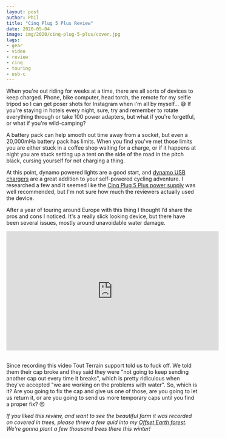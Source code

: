 ```yaml
---
layout: post
author: Phil
title: "Cinq Plug 5 Plus Review"
date: 2020-05-04
image: img/2020/cinq-plug-5-plus/cover.jpg
tags:
- gear
- video
- review
- cinq
- touring
- usb-c
---
```


When you're out riding for weeks at a time, there are all sorts of devices to keep charged. Phone, bike computer, head torch, the remote for my selfie tripod so I can get poser shots for Instagram when i'm all by myself... 😅 If you're staying in hotels every night, sure, try and remember to rotate everything through or take 100 power adapters, but what if you're forgetful, or what if you're wild-camping?

A battery pack can help smooth out time away from a socket, but even a 20,000mHa battery pack has limits. When you find you've met those limits you are either stuck in a coffee shop waiting for a charge, or if it happens at night you are stuck setting up a tent on the side of the road in the pitch black, cursing yourself for not charging a thing. 

At this point, dynamo powered lights are a good start, and [dynamo USB chargers](https://www.cyclingabout.com/best-dynamo-usb-chargers-bicycle-touring-bikepacking/) are a great addition to your self-powered cycling adventure. I researched a few and it seemed like the [Cinq Plug 5 Plus power supply](https://cinq.de/en/power-supplies/433/plug5-plus?c=135) was well recommended, but I'm not sure how much the reviewers actually used the device.

After a year of touring around Europe with this thing I thought I’d share the pros and cons I noticed. It's a really slick looking device, but there have been several issues, mostly around unavoidable water damage.

<center><iframe width="560" height="315" src="https://www.youtube.com/embed/EdQUtzKdebY" frameborder="0" allowfullscreen></iframe></center>

<br>

Since recording this video Tout Terrain support told us to fuck off. We told them their cap broke and they said they were "not going to keep sending another cap out every time it breaks", which is pretty ridiculous when they've accepted "we are working on the problems with water". So, which is it? Are you going to fix the cap and give us one of those, are you going to let us return it, or are you going to send us more temporary caps until you find a proper fix? 😡

_If you liked this review, and want to see the beautiful farm it was recorded on covered in trees, please threw a few quid into my [Offset Earth forest](https://offset.earth/philsturgeon). We're gonna plant a few thousand trees there this winter!_
